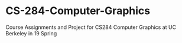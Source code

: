 # CS-284-Computer-Graphics
Course Assignments and Project for CS284 Computer Graphics at UC Berkeley in 19 Spring

